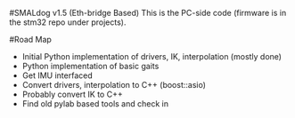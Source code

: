 #SMALdog v1.5 (Eth-bridge Based)
This is the PC-side code (firmware is in the stm32 repo under projects).

#Road Map
 * Initial Python implementation of drivers, IK, interpolation (mostly done)
 * Python implementation of basic gaits
 * Get IMU interfaced
 * Convert drivers, interpolation to C++ (boost::asio)
 * Probably convert IK to C++
 * Find old pylab based tools and check in
